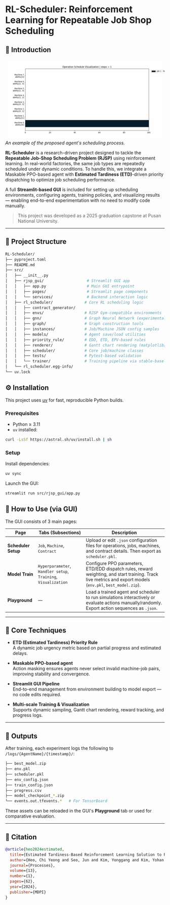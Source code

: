 # RL-Scheduler: Reinforcement Learning for Repeatable Job Shop Scheduling

## 📌 Introduction
![Scheduling Process Example](images/scheduling_process_12x8.gif)
*An example of the proposed agent's scheduling process.*


**RL-Scheduler** is a research-driven project designed to tackle the **Repeatable Job-Shop Scheduling Problem (RJSP)** using reinforcement learning. In real-world factories, the same job types are repeatedly scheduled under dynamic conditions. To handle this, we integrate a Maskable PPO-based agent with **Estimated Tardiness (ETD)**-driven priority dispatching to optimize job scheduling performance.

A full **Streamlit-based GUI** is included for setting up scheduling environments, configuring agents, training policies, and visualizing results — enabling end-to-end experimentation with no need to modify code manually.

> This project was developed as a 2025 graduation capstone at Pusan National University.

---



## 📂 Project Structure

~~~bash
RL-Scheduler/
├── pyproject.toml
├── README.md
├── src/
│   ├── __init__.py
│   ├── rjsp_gui/                   # Streamlit GUI app
│   │   ├── app.py                  # Main GUI entrypoint
│   │   ├── pages/                  # Streamlit page components
│   │   └── services/               # Backend interaction logic
│   ├── rl_scheduler/              # Core RL scheduling logic
│   │   ├── contract_generator/
│   │   ├── envs/                  # RJSP Gym-compatible environments
│   │   ├── gnn/                   # Graph Neural Network (experimental)
│   │   ├── graph/                 # Graph construction tools
│   │   ├── instances/             # Job/Machine JSON config samples
│   │   ├── models/                # Agent save/load utilities
│   │   ├── priority_rule/         # EDD, ETD, EPV-based rules
│   │   ├── renderer/              # Gantt chart rendering (matplotlib/plotly)
│   │   ├── scheduler/             # Core job/machine classes
│   │   ├── tests/                 # Pytest-based validation
│   │   └── trainer/               # Training pipeline via stable-baselines3
│   └── rl_scheduler.egg-info/
└── uv.lock
~~~

## ⚙️ Installation

This project uses [uv](https://github.com/astral-sh/uv) for fast, reproducible Python builds.

### Prerequisites

- Python ≥ 3.11
- `uv` installed:

~~~bash
curl -LsSf https://astral.sh/uv/install.sh | sh
~~~

### Setup

Install dependencies:

~~~bash
uv sync
~~~

Launch the GUI:

~~~bash
streamlit run src/rjsp_gui/app.py
~~~

## 🚀 How to Use (via GUI)

The GUI consists of 3 main pages:

| Page             | Tabs (Subsections)                            | Description |
|------------------|-----------------------------------------------|-------------|
| **Scheduler Setup** | `Job`, `Machine`, `Contract`                  | Upload or edit `.json` configuration files for operations, jobs, machines, and contract details. Then export as `scheduler.pkl`. |
| **Model Train**     | `Hyperparameter`, `Handler setup`, `Training`, `Visualization` | Configure PPO parameters, ETD/EDD dispatch rules, reward weighting, and start training. Track live metrics and export models (`env.pkl`, `best_model.zip`). |
| **Playground**      | —                                             | Load a trained agent and scheduler to run simulations interactively or evaluate actions manually/randomly. Export action sequences as `.json`. |

---

## 🧠 Core Techniques

- **ETD (Estimated Tardiness) Priority Rule**  
  A dynamic job urgency metric based on partial progress and estimated delays.

- **Maskable PPO-based agent**  
  Action masking ensures agents never select invalid machine-job pairs, improving stability and convergence.

- **Streamlit GUI Pipeline**  
  End-to-end management from environment building to model export — no code edits required.

- **Multi-scale Training & Visualization**  
  Supports dynamic sampling, Gantt chart rendering, reward tracking, and progress logs.

---

## 🧪 Outputs

After training, each experiment logs the following to `/logs/{AgentName}/{timestamp}/`:

~~~bash
├── best_model.zip
├── env.pkl
├── scheduler.pkl
├── env_config.json
├── train_config.json
├── progress.csv
├── model_checkpoint_*.zip
└── events.out.tfevents.*   # For TensorBoard
~~~

These assets can be reloaded in the GUI's **Playground** tab or used for comparative evaluation.

---

## 📖 Citation

~~~bibtex
@article{heo2024estimated,
  title={Estimated Tardiness-Based Reinforcement Learning Solution to Repeatable Job-Shop Scheduling Problems},
  author={Heo, Chi Yeong and Seo, Jun and Kim, Yonggang and Kim, Yohan and Kim, Taewoon},
  journal={Processes},
  volume={13},
  number={1},
  pages={62},
  year={2024},
  publisher={MDPI}
}
~~~
